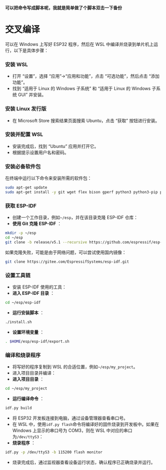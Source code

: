  **可以把命令写成脚本呢，我就是简单做了个脚本双击一下备份**

# 交叉编译

可以在 Windows 上写好 ESP32 程序，然后在 WSL 中编译并烧录到单片机上运行，以下是具体步骤：

### 安装 WSL

  * 打开 “设置”，选择 “应用”->“应用和功能”，点击 “可选功能”，然后点击 “添加功能”。
  * 找到 “适用于 Linux 的 Windows 子系统” 和 “适用于 Linux 的 Windows 子系统 GUI” 并安装。

### 安装 Linux 发行版

  * 在 Microsoft Store 搜索结果页面搜索 Ubuntu，点击 “获取” 按钮进行安装。

### 安装并配置 WSL

  * 安装完成后，找到 “Ubuntu” 应用并打开它。
  * 根据提示设置用户名和密码。

### 安装必备软件包

在终端中运行以下命令来安装所需的软件包：

```bash
sudo apt-get update
sudo apt-get install -y git wget flex bison gperf python3 python3-pip python3-setuptools cmake ninja-build ccache libffi-dev libssl-dev dfu-util libusb-1.0-0
```

### 获取 ESP-IDF

  * 创建一个工作目录，例如`~/esp`，并在该目录克隆 ESP-IDF 仓库：
  * **使用 Git 克隆 ESP-IDF** ：

```bash
mkdir -p ~/esp
cd ~/esp
git clone -b release/v5.1 --recursive https://github.com/espressif/esp-idf.git
```

如果克隆失败，可能是由于网络问题，可以尝试使用国内镜像：

```bash
git clone https://gitee.com/EspressifSystems/esp-idf.git
```

### 设置工具链

  * 安装 ESP-IDF 使用的工具：
  * **进入 ESP-IDF 目录** ：

```bash
cd ~/esp/esp-idf
```

  * **运行安装脚本** ：

```bash
./install.sh
```

  * **设置环境变量** ：

```bash
. $HOME/esp/esp-idf/export.sh
```

### 编译和烧录程序

  * 将写好的程序复制到 WSL 的合适位置，例如`~/esp/my_project`。
  * 进入项目目录并编译：
  * **进入项目目录** ：

```bash
cd ~/esp/my_project
```

  * **运行编译命令** ：

```bash
idf.py build
```

  * 将 ESP32 开发板连接到电脑，通过设备管理器查看串口号。
  * 在 WSL 中，使用`idf.py flash`命令将编译好的固件烧录到开发板中。如果在 Windows 上显示的串口号为 COM3，则在 WSL 中对应的串口为`/dev/ttyS3`：
  * **烧录程序** ：

```bash
idf.py -p /dev/ttyS3 -b 115200 flash monitor
```

  * 烧录完成后，通过监视器查看设备运行状态，确认程序已正确烧录并运行。
